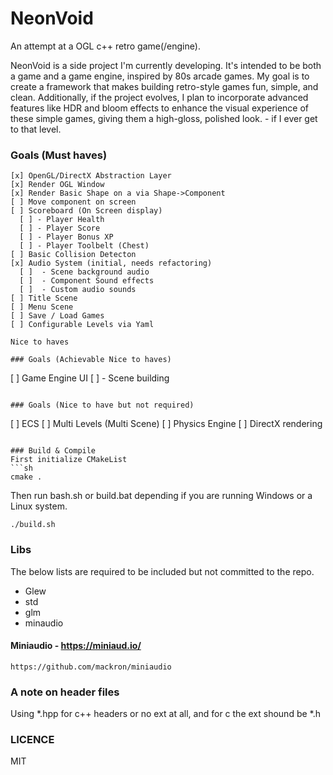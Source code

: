 # NeonVoid

An attempt at a OGL c++ retro game(/engine).

NeonVoid is a side project I'm currently developing. It's intended to be both a game and a game engine, inspired by 80s arcade games. My goal is to create a framework that makes building retro-style games fun, simple, and clean. Additionally, if the project evolves, I plan to incorporate advanced features like HDR and bloom effects to enhance the visual experience of these simple games, giving them a high-gloss, polished look. - if I ever get to that level.


### Goals (Must haves)

```
[x] OpenGL/DirectX Abstraction Layer
[x] Render OGL Window
[x] Render Basic Shape on a via Shape->Component
[ ] Move component on screen  
[ ] Scoreboard (On Screen display)
  [ ] - Player Health
  [ ] - Player Score
  [ ] - Player Bonus XP
  [ ] - Player Toolbelt (Chest)
[ ] Basic Collision Detecton
[x] Audio System (initial, needs refactoring)
  [ ]  - Scene background audio
  [ ]  - Component Sound effects
  [ ]  - Custom audio sounds
[ ] Title Scene
[ ] Menu Scene  
[ ] Save / Load Games 
[ ] Configurable Levels via Yaml

Nice to haves

### Goals (Achievable Nice to haves)
```
[ ] Game Engine UI
  [ ] - Scene building
```

### Goals (Nice to have but not required)
```
[ ] ECS
[ ] Multi Levels (Multi Scene)
[ ] Physics Engine
[ ] DirectX rendering
```

### Build & Compile
First initialize CMakeList
```sh
cmake .
```

Then run bash.sh or build.bat depending if you are running Windows or a Linux system.
```
./build.sh
```

### Libs

The below lists are required to be included but not committed to the repo.
* Glew
* std
* glm
* minaudio

#### Miniaudio - https://miniaud.io/
```
https://github.com/mackron/miniaudio
```


### A note on header files
Using *.hpp for c++ headers or no ext at all, and for c the ext shound be *.h


### LICENCE
MIT